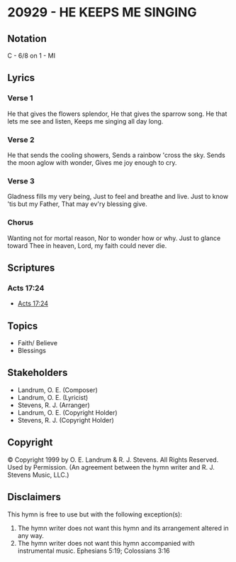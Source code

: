 # 20929 - HE KEEPS ME SINGING

## Notation

C - 6/8 on 1 - MI

## Lyrics

### Verse 1

He that gives the flowers splendor, He that gives the sparrow song. He that lets me see and listen, Keeps me singing all day long.  

### Verse 2

He that sends the cooling showers, Sends a rainbow 'cross the sky. Sends the moon aglow with wonder, Gives me joy enough to cry.  

### Verse 3

Gladness fills my very being, Just to feel and breathe and live. Just to know 'tis but my Father, That may ev'ry blessing give.   

### Chorus

Wanting not for mortal reason, Nor to wonder how or why. Just to glance toward Thee in heaven, Lord, my faith could never die.


## Scriptures

### Acts 17:24

- [Acts 17:24](https://www.biblegateway.com/passage/?search=Acts%2017%3A24)


## Topics

- Faith/ Believe
- Blessings

## Stakeholders

- Landrum, O. E. (Composer)
- Landrum, O. E. (Lyricist)
- Stevens, R. J. (Arranger)
- Landrum, O. E. (Copyright Holder)
- Stevens, R. J. (Copyright Holder)

## Copyright

© Copyright 1999 by O. E. Landrum & R. J. Stevens. All Rights Reserved. Used by Permission.
(An agreement between the hymn writer and R. J. Stevens Music, LLC.)

## Disclaimers

This hymn is free to use but with the following exception(s):
1. The hymn writer does not want this hymn and its arrangement altered in any way.
2. The hymn writer does not want this hymn accompanied with instrumental music.
Ephesians 5:19; Colossians 3:16

